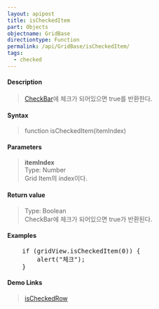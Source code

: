 ```yaml
---
layout: apipost
title: isCheckedItem
part: Objects
objectname: GridBase
directiontype: Function
permalink: /api/GridBase/isCheckedItem/
tags:
  - checked
---
```



#### Description

> [CheckBar](/api/types/CheckBar/)에 체크가 되어있으면 true를 반환한다.  

#### Syntax

> function isCheckedItem(itemIndex)  

#### Parameters

> **itemIndex**  
> Type: Number  
> Grid Item의 index이다.  

#### Return value

> Type: Boolean  
> CheckBar에 체크가 되어있으면 true가 반환된다.  

#### Examples 

<pre class="prettyprint">
    if (gridView.isCheckedItem(0)) {
        alert("체크");
    }
</pre>

#### Demo Links
> [isCheckedRow](/api/GridBase/isCheckedRow)